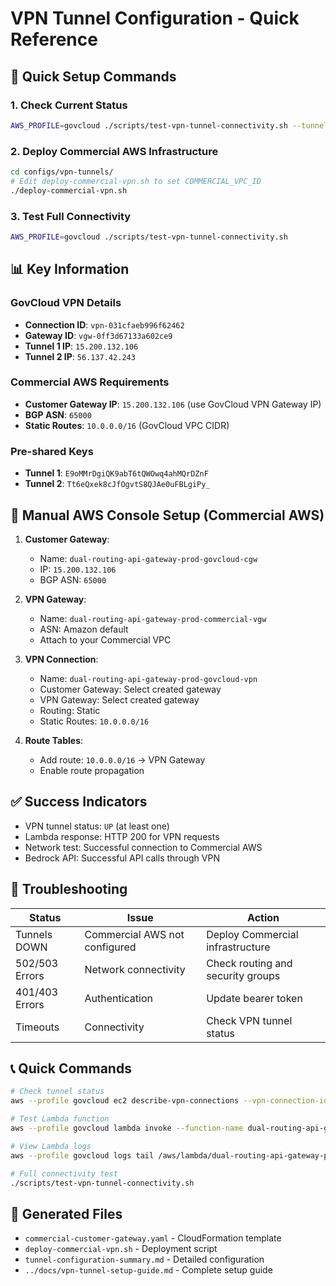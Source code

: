 # VPN Tunnel Configuration - Quick Reference

## 🚀 **Quick Setup Commands**

### 1. Check Current Status
```bash
AWS_PROFILE=govcloud ./scripts/test-vpn-tunnel-connectivity.sh --tunnel-only
```

### 2. Deploy Commercial AWS Infrastructure
```bash
cd configs/vpn-tunnels/
# Edit deploy-commercial-vpn.sh to set COMMERCIAL_VPC_ID
./deploy-commercial-vpn.sh
```

### 3. Test Full Connectivity
```bash
AWS_PROFILE=govcloud ./scripts/test-vpn-tunnel-connectivity.sh
```

## 📊 **Key Information**

### GovCloud VPN Details
- **Connection ID**: `vpn-031cfaeb996f62462`
- **Gateway ID**: `vgw-0ff3d67133a602ce9`
- **Tunnel 1 IP**: `15.200.132.106`
- **Tunnel 2 IP**: `56.137.42.243`

### Commercial AWS Requirements
- **Customer Gateway IP**: `15.200.132.106` (use GovCloud VPN Gateway IP)
- **BGP ASN**: `65000`
- **Static Routes**: `10.0.0.0/16` (GovCloud VPC CIDR)

### Pre-shared Keys
- **Tunnel 1**: `E9oMMrDgiQK9abT6tQWOwq4ahMQrDZnF`
- **Tunnel 2**: `Tt6eQxek8cJfOgvtS8QJAe0uFBLgiPy_`

## 🔧 **Manual AWS Console Setup (Commercial AWS)**

1. **Customer Gateway**:
   - Name: `dual-routing-api-gateway-prod-govcloud-cgw`
   - IP: `15.200.132.106`
   - BGP ASN: `65000`

2. **VPN Gateway**:
   - Name: `dual-routing-api-gateway-prod-commercial-vgw`
   - ASN: Amazon default
   - Attach to your Commercial VPC

3. **VPN Connection**:
   - Name: `dual-routing-api-gateway-prod-govcloud-vpn`
   - Customer Gateway: Select created gateway
   - VPN Gateway: Select created gateway
   - Routing: Static
   - Static Routes: `10.0.0.0/16`

4. **Route Tables**:
   - Add route: `10.0.0.0/16` → VPN Gateway
   - Enable route propagation

## ✅ **Success Indicators**

- VPN tunnel status: `UP` (at least one)
- Lambda response: HTTP 200 for VPN requests
- Network test: Successful connection to Commercial AWS
- Bedrock API: Successful API calls through VPN

## 🚨 **Troubleshooting**

| Status | Issue | Action |
|--------|-------|--------|
| Tunnels DOWN | Commercial AWS not configured | Deploy Commercial infrastructure |
| 502/503 Errors | Network connectivity | Check routing and security groups |
| 401/403 Errors | Authentication | Update bearer token |
| Timeouts | Connectivity | Check VPN tunnel status |

## 📞 **Quick Commands**

```bash
# Check tunnel status
aws --profile govcloud ec2 describe-vpn-connections --vpn-connection-ids vpn-031cfaeb996f62462

# Test Lambda function
aws --profile govcloud lambda invoke --function-name dual-routing-api-gateway-prod-vpn-lambda --payload '{"httpMethod":"GET","path":"/vpn/health"}' response.json

# View Lambda logs
aws --profile govcloud logs tail /aws/lambda/dual-routing-api-gateway-prod-vpn-lambda --follow

# Full connectivity test
./scripts/test-vpn-tunnel-connectivity.sh
```

## 📁 **Generated Files**

- `commercial-customer-gateway.yaml` - CloudFormation template
- `deploy-commercial-vpn.sh` - Deployment script
- `tunnel-configuration-summary.md` - Detailed configuration
- `../docs/vpn-tunnel-setup-guide.md` - Complete setup guide